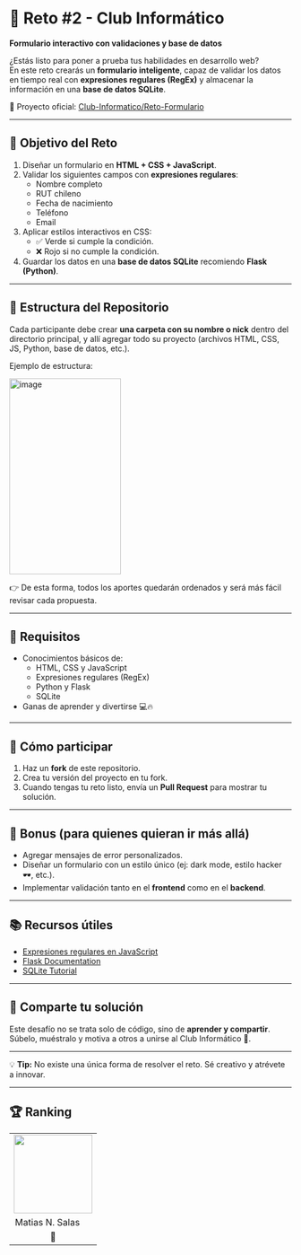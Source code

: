 # 📝 Reto #2 - Club Informático  
**Formulario interactivo con validaciones y base de datos**  

¿Estás listo para poner a prueba tus habilidades en desarrollo web?  
En este reto crearás un **formulario inteligente**, capaz de validar los datos en tiempo real con **expresiones regulares (RegEx)** y almacenar la información en una **base de datos SQLite**.  

🔗 Proyecto oficial: [Club-Informatico/Reto-Formulario](https://github.com/Club-Informatico/Reto-Formulario)

---

## 🎯 Objetivo del Reto
1. Diseñar un formulario en **HTML + CSS + JavaScript**.  
2. Validar los siguientes campos con **expresiones regulares**:  
   - Nombre completo  
   - RUT chileno  
   - Fecha de nacimiento  
   - Teléfono  
   - Email  
3. Aplicar estilos interactivos en CSS:  
   - ✅ Verde si cumple la condición.  
   - ❌ Rojo si no cumple la condición.  
4. Guardar los datos en una **base de datos SQLite** recomiendo **Flask (Python)**.  

---

## 📂 Estructura del Repositorio

Cada participante debe crear **una carpeta con su nombre o nick** dentro del directorio principal, y allí agregar todo su proyecto (archivos HTML, CSS, JS, Python, base de datos, etc.).

Ejemplo de estructura:

<img width="199" height="349" alt="image" src="https://github.com/user-attachments/assets/d6d3edd3-6009-486f-a5da-28d7c080fcf5" />

👉 De esta forma, todos los aportes quedarán ordenados y será más fácil revisar cada propuesta.  

---

## 🚀 Requisitos
- Conocimientos básicos de:
  - HTML, CSS y JavaScript  
  - Expresiones regulares (RegEx)  
  - Python y Flask  
  - SQLite  
- Ganas de aprender y divertirse 💻🔥  

---

## 🏁 Cómo participar
1. Haz un **fork** de este repositorio.  
2. Crea tu versión del proyecto en tu fork.  
3. Cuando tengas tu reto listo, envía un **Pull Request** para mostrar tu solución.  

---

## 🌟 Bonus (para quienes quieran ir más allá)
- Agregar mensajes de error personalizados.  
- Diseñar un formulario con un estilo único (ej: dark mode, estilo hacker 🕶️, etc.).  
- Implementar validación tanto en el **frontend** como en el **backend**.  

---

## 📚 Recursos útiles
- [Expresiones regulares en JavaScript](https://developer.mozilla.org/es/docs/Web/JavaScript/Guide/Regular_expressions)  
- [Flask Documentation](https://flask.palletsprojects.com/)  
- [SQLite Tutorial](https://www.sqlitetutorial.net/)  

---

## 🎉 Comparte tu solución
Este desafío no se trata solo de código, sino de **aprender y compartir**.  
Súbelo, muéstralo y motiva a otros a unirse al Club Informático 🚀.  

---

💡 **Tip:** No existe una única forma de resolver el reto. Sé creativo y atrévete a innovar.  

---

## 🏆 Ranking

<table align="center">
  <tr>
    <td align="center">
      <a href="https://mnsalas.cl">
        <img src="https://avatars.githubusercontent.com/u/42161973?v=4" width="140" />
      </a>
    </td>
  </tr>
  <tr>
    <td align="center">Matias N. Salas <img src="https://rawcdn.githack.com/twitter/twemoji/v14.0.2/assets/svg/1f1e8-1f1f1.svg" width="16" /></td>
  </tr>
  <tr>
     <td align="center">🥇</td>
  </tr>

</table>

